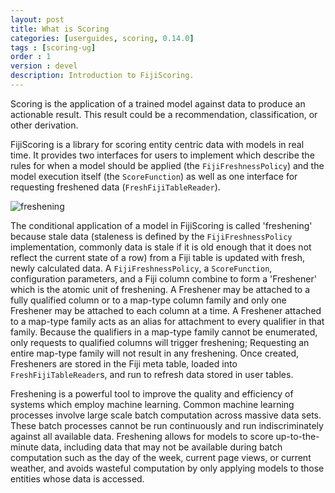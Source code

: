 ```yaml
---
layout: post
title: What is Scoring
categories: [userguides, scoring, 0.14.0]
tags : [scoring-ug]
order : 1
version : devel
description: Introduction to FijiScoring.
---
```


Scoring is the application of a trained model against data to produce an actionable result. This result could be a recommendation, classification, or other derivation.

FijiScoring is a library for scoring entity centric data with models in real time. It provides two interfaces for users to implement which describe the rules for when a model should be applied (the `FijiFreshnessPolicy`) and the model execution itself (the `ScoreFunction`) as well as one interface for requesting freshened data (`FreshFijiTableReader`).

![freshening](http://static.fiji.org/wp-content/uploads/2013/08/Untitled.png)

The conditional application of a model in FijiScoring is called 'freshening' because stale data (staleness is defined by the `FijiFreshnessPolicy` implementation, commonly data is stale if it is old enough that it does not reflect the current state of a row) from a Fiji table is updated with fresh, newly calculated data. A `FijiFreshnessPolicy`, a `ScoreFunction`, configuration parameters, and a Fiji column combine to form a 'Freshener' which is the atomic unit of freshening. A Freshener may be attached to a fully qualified column or to a map-type column family and only one Freshener may be attached to each column at a time. A Freshener attached to a map-type family acts as an alias for attachment to every qualifier in that family. Because the qualifiers in a map-type family cannot be enumerated, only requests to qualified columns will trigger freshening; Requesting an entire map-type family will not result in any freshening. Once created, Fresheners are stored in the Fiji meta table, loaded into `FreshFijiTableReader`s, and run to refresh data stored in user tables.

Freshening is a powerful tool to improve the quality and efficiency of systems which employ machine learning. Common machine learning processes involve large scale batch computation across massive data sets. These batch processes cannot be run continuously and run indiscriminately against all available data. Freshening allows for models to score up-to-the-minute data, including data that may not be available during batch computation such as the day of the week, current page views, or current weather, and avoids wasteful computation by only applying models to those entities whose data is accessed.
